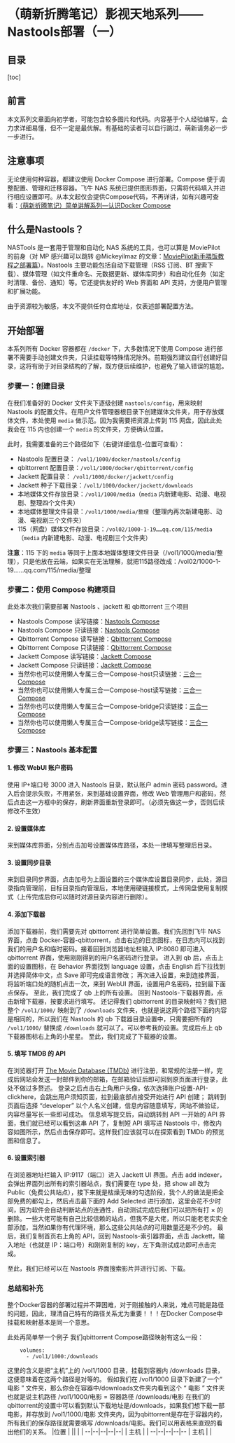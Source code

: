 
# （萌新折腾笔记）影视天地系列——Nastools部署（一）

## 目录
[toc]
## 前言
本文系列文章面向初学者，可能包含较多图片和代码。内容基于个人经验编写，会力求详细易懂，但不一定是最优解。有基础的读者可以自行跳过，萌新请务必一步一步进行。

## 注意事项
无论使用何种容器，都建议使用 Docker Compose 进行部署。Compose 便于调整配置、管理和迁移容器。飞牛 NAS 系统已提供图形界面，只需将代码填入并进行相应设置即可。从本文起仅会提供Compose代码，不再详讲，如有兴趣可查看：[（萌新折腾笔记）简单讲解系列—认识Docker Compose](https://club.fnnas.com/forum.php?mod=viewthread&tid=2717)

## 什么是Nastools？
NASTools 是一套用于管理和自动化 NAS 系统的工具，也可以算是 MoviePilot 的前身（对 MP 感兴趣可以跳转 @Mickeyilmaz 的文章：[MoviePilot新手喂饭教程之部署篇](https://club.fnnas.com/forum.php?mod=viewthread&tid=1568&extra=page%3D1)）。Nastools 主要功能包括自动下载管理（RSS 订阅、BT 搜索下载）、媒体管理（如文件重命名、元数据更新、媒体库同步）和自动化任务（如定时清理、备份、通知）等。它还提供友好的 Web 界面和 API 支持，方便用户管理和扩展功能。

由于资源较为敏感，本文不提供任何仓库地址，仅表述部署配置方法。

## 开始部署
本系列所有 Docker 容器都在 `/docker` 下，大多数情况下使用 Compose 进行部署不需要手动创建文件夹，只读挂载等特殊情况除外。前期强烈建议自行创建好目录，这将有助于对目录结构的了解，既方便后续维护，也避免了输入错误的尴尬。

### 步骤一：创建目录
在我们准备好的 Docker 文件夹下逐级创建 `nastools/config`，用来映射 Nastools 的配置文件。在用户文件管理器根目录下创建媒体文件夹，用于存放媒体文件，本处使用 `media` 做示范。因为我需要把资源上传到 115 网盘，因此此处我会在 115 内也创建一个 `media` 的文件夹，方便确认位置。

此时，我需要准备的三个路径如下（右键详细信息-位置可查看）：
- Nastools 配置目录： `/vol1/1000/docker/nastools/config`
- qbittorrent 配置目录：`/vol1/1000/docker/qbittorrent/config`
- Jackett 配置目录：  `/vol1/1000/docker/jackett/config`
- Jackett 种子下载目录：`/vol1/1000/docker/jackett/downloads`
- 本地媒体文件存放目录：`/vol1/1000/media`（`media` 内新建电影、动漫、电视剧、整理四个文件夹）
- 本地媒体整理文件目录：`/vol1/1000/media/整理`（整理内再次新建电影、动漫、电视剧三个文件夹）
- 115（网盘）媒体文件存放目录：`/vol02/1000-1-19……qq.com/115/media`（`media` 内新建电影、动漫、电视剧三个文件夹）

**注意**：115 下的 `media` 等同于上面本地媒体整理文件目录（/vol1/1000/media/整理），只是他放在云端，如果实在无法理解，就把115路径改成：/vol02/1000-1-19……qq.com/115/media/整理

### 步骤二：使用 Compose 构建项目
此处本次我们需要部署 Nastools 、jackett 和 qbittorrent 三个项目
- Nastools Compose 读写链接：[Nastools Compose](https://netcut.cn/Nastools配置部署)
- Nastools Compose 只读链接：[Nastools Compose](https://netcut.cn/p/fcead02e81d74c62)
- Qbittorrent Compose 读写链接：[Qbittorrent Compose](https://netcut.cn/qbittorrent配置部署)
- Qbittorrent Compose 只读链接：[Qbittorrent Compose](https://netcut.cn/p/3a762fce9f5b6e6c)
- Jackett Compose 读写链接：[Jackett Compose](https://netcut.cn/jackett配置部署)
- Jackett Compose 只读链接：[Jackett Compose](https://netcut.cn/p/1bb254fe5099a2e6)
- 当然你也可以使用懒人专属三合一Compose-host只读链接：[三合一Compose](https://netcut.cn/p/e2e97a697e1a1212)
- 当然你也可以使用懒人专属三合一Compose-host读写链接：[三合一Compose](https://netcut.cn/三合一Compose)
- 当然你也可以使用懒人专属三合一Compose-bridge只读链接：[三合一Compose](https://netcut.cn/p/e2e97a697e1a1212)
- 当然你也可以使用懒人专属三合一Compose-bridge读写链接：[三合一Compose](https://netcut.cn/三合一Compose)
### 步骤三：Nastools 基本配置

#### 1. 修改 WebUI 账户密码
使用 IP+端口号 3000 进入 Nastools 目录，默认账户 admin 密码 password。进入后会提示失败，不用紧张，来到基础设置界面，修改 Web 管理用户和密码，然后点击这一方框中的保存，刷新界面重新登录即可。（必须先做这一步，否则后续修改不生效）


#### 2. 设置媒体库
来到媒体库界面，分别点击加号设置媒体库路径，本处一律填写整理后目录。

#### 3. 设置同步目录
来到目录同步界面，点击加号为上面设置的三个媒体库设置目录同步，此处，源目录指向管理前，目标目录指向管理后，本地使用硬链接模式，上传网盘使用复制模式（上传完成后你可以随时对源目录内容进行删除）。

#### 4. 添加下载器
添加下载器前，我们需要先对 qbittorrent 进行简单设置。我们先回到飞牛 NAS 界面，点击 Docker-容器-qbittorrent，点击右边的日志图标，在日志内可以找到我们的用户名和临时密码。接着回到浏览器地址栏输入 IP:8080 即可进入 qbittorrent 界面，使用刚刚得到的用户名密码进行登录。
进入到 qb 后，点击上面的设置图标，在 Behavior 界面找到 language 设置，点击 English 后下拉找到并选择简体中文，点 Save 即可完成语言修改；
再次进入设置，来到连接界面，将监听端口处的随机点击一次，来到 WebUI 界面，设置用户名密码，拉到最下面点保存。
至此，我们完成了 qb 上的所有设置。
回到 Nastools-下载器界面，点击新增下载器，按要求进行填写。
还记得我们 qbittorrent 的目录映射吗？我们把整个 `/vol1/1000/` 映射到了 `/downloads` 文件夹，也就是说这两个路径下面的内容是相同的，所以我们在 Nastools 的 qb 下载器目录设置中，只需要把所有的 `/vol1/1000/` 替换成 `/downloads` 就可以了。可以参考我的设置。完成后点上 qb 下载器图标右上角的小星星。
至此，我们完成了下载器的设置。
#### 5. 填写 TMDB 的 API
在浏览器打开 [The Movie Database (TMDb)](https://www.themoviedb.org/) 进行注册，和常规的注册一样，完成后网站会发送一封邮件到你的邮箱，在邮箱验证后即可回到原页面进行登录，此处不做过多赘述。
登录之后点击右上角用户头像，依次选择账户设置-API-clickhere，会跳出用户须知页面，拉到最底部点接受开始进行 API 创建；
跳转到页面后选择 “developer” 以个人名义创建，信息内容随意填写，网站不做验证，内容尽量写长一些即可成功。
信息填写提交后，自动跳转到 API 一开始的 API 界面，我们就已经可以看到这串 API 了，复制短 API 填写进 Nastools 中，修改内容如图所示，然后点击保存即可。这样我们应该就可以在探索看到 TMDb 的预览图和信息了。
#### 6. 设置索引器
在浏览器地址栏输入 IP:9117（端口）进入 Jackett UI 界面。点击 add indexer，会弹出界面列出所有的索引器站点，我们需要在 type 处，把 show all 改为 Public（免费公共站点），接下来就是枯燥无味的勾选阶段，我个人的做法是把全部免费的都勾上，然后点击最下面的 Add Selected 进行添加，这里会花不少时间，因为软件会自动判断站点的连通性，自动测试完成后我们可以把所有打 × 的删除。一些大佬可能有自己比较信赖的站点，但我不是大佬，所以只能老老实实全部添加，当然如果你有代理环境，那么这些公共站点的可用数量还是不少的。
最后，我们复制首页右上角的 API，回到 Nastools-索引器界面，点击 Jackett，输入地址（也就是 IP：端口号）和刚刚复制的 key，左下角测试成功即可点击完成。

至此，我们已经可以在 Nastools 界面搜索影片并进行订阅、下载。

### 总结和补充
整个Docker容器的部署过程并不算困难，对于刚接触的人来说，难点可能是路径的问题，因此，理清自己特有的路径关系尤为重要！！！在Docker Compose中挂载和映射基本是同一个意思。

此处再简单举一个例子
我们qbittorrent Compose路径映射有这么一段：
```
    volumes:
      - /vol1/1000:/downloads  
```
这里的含义是把“主机”上的 /vol1/1000 目录，挂载到容器内 /downloads 目录，这便意味着在这两个路径是对等的。
假如我们在 /vol1/1000 目录下新建了一个“ 电影 ” 文件夹，那么你会在容器中/downloads文件夹内看到这个 “ 电影 ” 文件夹
也就是说主机路径 /vol1/1000/电影 = 容器路径 /downloads/电影
在我们的qbittorrent的设置中可以看到默认下载地址是/downloads，如果我们想下载一部电影，并存放到 /vol1/1000/电影 文件夹内，因为qbittorrent是存在于容器内的，所有我们的保存路径就需要填写 /downloads/电影。我们可以用表格来直观的看出他们的关系。
|位置  |  ||  |  |
--|--|--|--|--|
| 主机 |  |
--|--|--|--|--
| 主机 |  |

<!--stackedit_data:
eyJoaXN0b3J5IjpbNTAzMDc3MTM1LC0xODQxNTc1NjE2LDE2Mz
A5MjQ1MzFdfQ==
-->